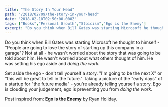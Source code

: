 ```yaml
---
title: "The Story In Your Head"
path: "/2018/02/09/the-story-in-your-head"
date: "2018-02-10T02:50:00.000Z"
tags: ["Books","Personal Growth","Stoicism","Ego is the Enemy"]
excerpt: "Do you think when Bill Gates was starting Microsoft he thought to himself - "People are going to love the story of starting up this company in a garage"? Not at all - he wasn't worried about the story..."
---
```


Do you think when Bill Gates was starting Microsoft he thought to himself - "People are going to love the story of starting up this company in a garage"? Not at all - he wasn't worried about the story that was going to be told about him. He wasn't worried about what others thought of him. He was setting his ego aside and *doing the work.*

Set aside the ego - don't tell yourself a story. "I'm going to be the next X" or "this will be great to tell in the future." Taking a picture of the "early days" of a startup for "the future media" - you're already telling yourself a story. Ego is clouding your judgement, ego is preventing you from *doing the work.*

Post inspired from: **Ego is the Enemy** by Ryan Holiday.
